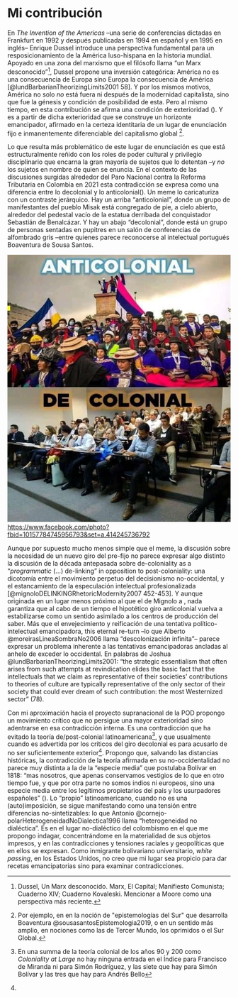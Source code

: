 # Mi contribución

En _The Invention of the Americas_ –una serie de conferencias dictadas en Frankfurt en 1992 y después publicadas en 1994 en español y en 1995 en inglés– Enrique Dussel introduce una perspectiva fundamental para un resposicionamiento de la América luso-hispana en la historia mundial. Apoyado en una zona del marxismo que el filósofo llama “un Marx desconocido”[^1], Dussel propone una inversión categórica: América no es una consecuencia de Europa sino Europa la consecuencia de América [@lundBarbarianTheorizingLimits2001 58]. Y por los mismos motivos, América no solo _no_ está fuera ni después de la modernidad capitalista, sino que fue la génesis y condición de posibilidad de esta.  Pero al mismo tiempo, en esta contribución se afirma una condición de exterioridad (). Y es a partir de dicha exterioridad que se construye un horizonte emancipador, afirmado en la certeza identitaria de un lugar de enunciación fijo e inmanentemente diferenciable del capitalismo global [^2]. 

Lo que resulta más problemático de este lugar de enunciación es que está estructuralmente reñido con los roles de poder cultural y privilegio disciplinario que encarna la gran mayoría de sujetos que lo detentan –y _no_ los sujetos en nombre de quien se enuncia. En el contexto de las discusiones surgidas alrededor del Paro Nacional contra la Reforma Tributaria en Colombia en 2021 esta contradicción se expresa como una diferencia entre lo decolonial y lo anticolonial(). Un meme  lo caricaturiza con un contraste jerárquico. Hay un arriba “anticolonial”, donde un grupo de manifestantes del pueblo Misak está congregado de pie, a cielo abierto, alrededor del pedestal vacío de la estatua derribada del conquistador Sebastián de Benalcázar. Y hay un abajo “decolonial”, donde está un grupo de personas sentadas en pupitres en un salón de conferencias de alfombrado gris –entre quienes parece reconocerse al intelectual portugués Boaventura de Sousa Santos. 

![3720e1ea57760fead22bde2bdd0daa82.png](../img/my-image.png/3720e1ea57760fead22bde2bdd0daa82.png)
https://www.facebook.com/photo?fbid=10157784745956793&set=a.414245736792

Aunque por supuesto mucho menos simple que el meme, la discusión sobre la necesidad de un nuevo giro del pre-fijo no parece expresar algo distinto la discusión de la década antepasada sobre de-coloniality as a “_programmatic_ (…) de-linking” in opposition to post-coloniality: una dicotomía entre el movimiento perpetuo del decisionismo no-occidental, y el estancamiento de la especulación intelectual profesionalizada [@mignoloDELINKINGRhetoricModernity2007 452-453]. Y aunque originada en un lugar menos próximo al  que el de Mignolo a , nada garantiza que al cabo de un tiempo el hipotético giro anticolonial vuelva a estabilizarse como un sentido asimilado a los centros de producción del saber. Más que el envejecimiento y reificación de una tentativa político-intelectual emancipadora, this eternal re-turn –lo que Alberto @moreirasLineaSombraNo2006 llama “descolonización infinita”– parece expresar un problema inherente a las tentativas emancipadoras ancladas al anhelo de exceder lo occidental. En palabras de Joshua @lundBarbarianTheorizingLimits2001:  “the strategic essentialism that often arises from such attempts at revindication elides the basic fact that the intellectuals that we claim as representative of their societies' contributions to theories of culture are typically representative of the only sector of their society that could ever dream of such contribution: the most Westernized sector” (78).

Con mi aproximación hacia el proyecto supranacional de la POD propongo un movimiento crítico que no persigue una mayor exterioridad sino adentrarse en esa contradicción interna. Es una contradicción que ha evitado la teoría de/post-colonial latinoamericana[^3], y que usualmente cuando es advertida por los críticos del giro decolonial es para acusarlo de no ser suficientemente exterior[^4]. Propongo que, salvando las distancias históricas, la contradicción de la teoría afirmada en su no-occidentalidad no parece muy distinta a la de la “especie media” que postulaba Bolívar en 1818: “mas nosotros, que apenas conservamos vestigios de lo que en otro tiempo fue, y que por otra parte no somos indios ni europeos, sino una especie media entre los legítimos propietarios del país y los usurpadores españoles” (). Lo “propio” latinoamericano, cuando no es una (auto)imposición, se sigue manifestando como una tensión entre diferencias no-sintetizables: lo que Antonio @cornejo-polarHeterogeneidadNoDialectica1996 llama “heterogeneidad no dialéctica”. Es en el lugar no-dialéctico del colombismo en el que me propongo indagar, concentrándome en la materialidad de sus objetos impresos, y en las contradicciones y tensiones raciales y geopolíticas que en ellos se expresan. Como inmigrante bolivariano universitario, _white passing_, en los Estados Unidos, no creo que mi lugar sea propicio para dar recetas emancipatorias sino para examinar contradicciones.




[^1]: Dussel, Un Marx desconocido. Marx, El Capital; Manifiesto Comunista; Cuaderno XIV; Cuaderno Kovaleski. Mencionar a Moore como una perspectiva más reciente.

[^2]: Por ejemplo, en en la noción de "epistemologías del Sur" que desarrolla Boaventura @sousasantosEpistemologia2019, o en un sentido más amplio, en nociones como las de Tercer Mundo, los oprimidos o el Sur Global.
[^3]: En una summa de la teoría colonial de los años 90 y 200 como _Coloniality at Large_ no hay ninguna entrada  en el Índice para Francisco de Miranda ni para Simón Rodríguez, y las siete que hay para Simón Bolívar y las tres que hay para Andrés Bello
[^4]: 